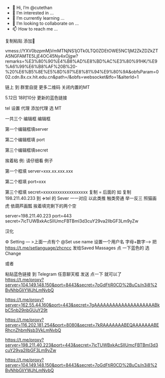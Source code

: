 - 👋 Hi, I’m @cutethan
- 👀 I’m interested in ...
- 🌱 I’m currently learning ...
- 💞️ I’m looking to collaborate on ...
- 📫 How to reach me ...

<!---
cutethan/cutethan is a ✨ special ✨ repository because its `README.md` (this file) appears on your GitHub profile.
You can click the Preview link to take a look at your changes.
--->


复制粘贴 添加🚀

vmess://YXV0bzpmMjVmMTNjNS1jOTk0LTQ0ZDEtOWE5NC1jM2ZkZDZkZTA5NGFAMTE5LjE4OC45Ny4xOjgw?remarks=%E3%80%90%E4%B8%AD%E8%BD%AC%E3%80%91HK/%E9%A6%99%E6%B8%AF%20B%20-%20%E6%B5%8E%E5%8D%97%E8%81%94%E9%80%9A&obfsParam=002.cdn.8x.cx.hit.edu.cn&path=/&obfs=websocket&tfo=1&alterId=1

链上 到 群里自提 更多二维码 关闭内置的MT

5.12日 18时10分 更新的蓝色链接

tel 设置 代理 添加代理 选 MT 

一共三个 编辑框 编辑框 

第一个编辑框填server 

第二个编辑框填  port 

第三个编辑框填secret 

挨着粘
例:
请仔细看 例子

第一个框填 server=xxx.xx.xxx.xxx

第二个框填 port=xxx

第三个框填 secret=xxxxxxxxxxxxxxxxxxx
复制 = 后面的 如 复制 198.211.40.233 到 ✈️tel 的 Sever 一一对应 以此类推 触类旁通 举一反三 照猫画虎 依葫芦画瓢 挨着填完剩下的两个空

server=198.211.40.223
port=443
secret=7icTUWBxkAcSIIUmcFBTBml3d3cuY29va2llbGF3Lm9yZw

汉化

⚙️ Setting — >上面一点有个 @Set use name 设置一个用户名 字母+数字—> 把 https://t.me/setlanguage/zhcncc    发给Saved Massages 点 一下蓝色的 选 Change


或者

粘贴蓝色链接 到 Telegram 任意聊天框 发送 点一下 就可以了
https://t.me/proxy?server=104.149.148.150&port=8443&secret=7oGdFtjR0CD%2BuCs/n3i8%2BvNhbGliYWJhLmNvbQ

https://t.me/proxy?server=162.55.44.160&port=443&secret=7gAAAAAAAAAAAAAAAAAAAABkbC5nb29nbGUuY29t

https://t.me/proxy?server=116.202.181.254&port=8080&secret=7kRAAAAAAABEQAAAAAAABERhcnZhbmNsb3VkLmNvbQ

https://t.me/proxy?server=198.211.40.223&port=443&secret=7icTUWBxkAcSIIUmcFBTBml3d3cuY29va2llbGF3Lm9yZw

https://t.me/proxy?server=104.149.148.150&port=8443&secret=7oGdFtjR0CD%2BuCs/n3i8%2BvNhbGliYWJhLmNvbQ



